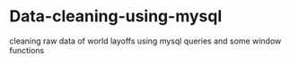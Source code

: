 # Data-cleaning-using-mysql
cleaning raw data of world layoffs using mysql queries and some window functions
